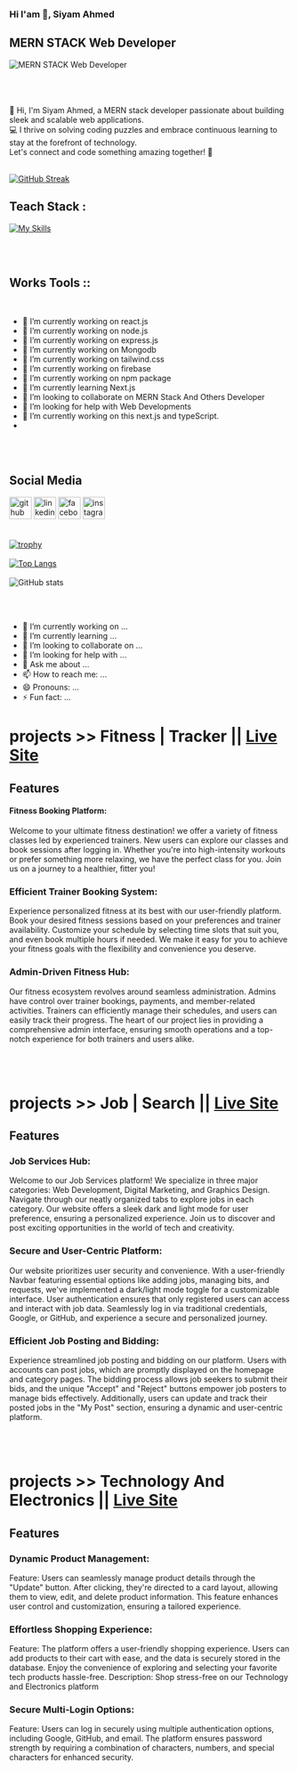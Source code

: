 ### Hi I'am 👋, Siyam Ahmed
## MERN STACK Web Developer
![MERN STACK Web Developer](https://i.ibb.co/xghys10/Purple-Gradient-Modern-Gaming-Channel-Youtube-Banner-2.png)
</br>
</br>

</br>
</br>
👋 Hi, I'm Siyam Ahmed, a MERN stack developer passionate about building sleek and scalable web applications. </br> 💻 I thrive on solving coding puzzles and embrace continuous learning to stay at the forefront of technology. </br> Let's connect and code something amazing together! 🚀
</br>

</br>

[![GitHub Streak](https://github-readme-streak-stats.herokuapp.com?user=siyam79&theme=tokyonight&hide_border=true&date_format=j%20M%5B%20Y%5D)](https://git.io/streak-stats)

## Teach Stack :</br>
[![My Skills](https://skillicons.dev/icons?i=js,html,css,firebase,nodejs,expressjs,react,mongodb,vite,vercel,figma,vscode,tailwind)](https://skillicons.dev)
</br>
</br>

</br>

## Works Tools ::  

</br>

- 🔭 I’m currently working on react.js 
- 🔭 I’m currently working on node.js 
- 🔭 I’m currently working on express.js 
- 🔭 I’m currently working on Mongodb 
- 🔭 I’m currently working on tailwind.css
- 🔭 I’m currently working on firebase
- 🔭 I’m currently working on npm package
- 🌱 I’m currently learning Next.js 
- 👯 I’m looking to collaborate on MERN Stack And Others Developer 
- 🤔 I’m looking for help with Web Developments  
- 🔭 I’m currently working on this next.js and typeScript.
- 
</br>
</br>

## Social Media 
[<img src='https://cdn.jsdelivr.net/npm/simple-icons@3.0.1/icons/github.svg' alt='github' height='40'>](https://github.com/siyam79)  [<img src='https://cdn.jsdelivr.net/npm/simple-icons@3.0.1/icons/linkedin.svg' alt='linkedin' height='40'>](https://www.linkedin.com/in/https://www.linkedin.com/in/siyam-ahmed-a5a6b3285//)  [<img src='https://cdn.jsdelivr.net/npm/simple-icons@3.0.1/icons/facebook.svg' alt='facebook' height='40'>](https://www.facebook.com/https://www.facebook.com/profile.php?id=100077374245629)  [<img src='https://cdn.jsdelivr.net/npm/simple-icons@3.0.1/icons/instagram.svg' alt='instagram' height='40'>](https://www.instagram.com/https://www.instagram.com/foysalahmedsiyam//)  
</br>
</br>
[![trophy](https://github-profile-trophy.vercel.app/?username=siyam79)](https://github.com/ryo-ma/github-profile-trophy)
</br>
</br>
[![Top Langs](https://github-readme-stats.vercel.app/api/top-langs/?username=siyam79)](https://github.com/anuraghazra/github-readme-stats)
</br>
</br>
![GitHub stats](https://github-readme-stats.vercel.app/api?username=siyam79&show_icons=true&count_private=true) 

</br>
</br>



- 🔭 I’m currently working on ...
- 🌱 I’m currently learning ...
- 👯 I’m looking to collaborate on ...
- 🤔 I’m looking for help with ...
- 💬 Ask me about ...
- 📫 How to reach me: ...
- 😄 Pronouns: ...
- ⚡ Fun fact: ...


# projects >>  Fitness | Tracker || [Live Site](https://fitness-tracker-97708.web.app)
## Features
####  Fitness Booking Platform:
Welcome to  your ultimate fitness destination!  we offer a variety of fitness classes led by experienced trainers. New users can explore our classes and book sessions after logging in. Whether you're into high-intensity workouts or prefer something more relaxing, we have the perfect class for you. Join us on a journey to a healthier, fitter you!

### Efficient Trainer Booking System:
Experience personalized fitness at its best with our user-friendly platform. Book your desired fitness sessions based on your preferences and trainer availability. Customize your schedule by selecting time slots that suit you, and even book multiple hours if needed. We make it easy for you to achieve your fitness goals with the flexibility and convenience you deserve.

### Admin-Driven Fitness Hub:
Our fitness ecosystem revolves around seamless administration. Admins have control over trainer bookings, payments, and member-related activities. Trainers can efficiently manage their schedules, and users can easily track their progress. The heart of our project lies in providing a comprehensive admin interface, ensuring smooth operations and a top-notch experience for both trainers and users alike.
</br>
</br>
</br>
</br>
# projects >>  Job | Search || [Live Site](https://job-assingments-11.web.app)
## Features
### Job Services Hub:
Welcome to our Job Services platform! We specialize in three major categories: Web Development, Digital Marketing, and Graphics Design. Navigate through our neatly organized tabs to explore jobs in each category. Our website offers a sleek dark and light mode for user preference, ensuring a personalized experience. Join us to discover and post exciting opportunities in the world of tech and creativity.

### Secure and User-Centric Platform:
Our website prioritizes user security and convenience. With a user-friendly Navbar featuring essential options like adding jobs, managing bits, and requests, we've implemented a dark/light mode toggle for a customizable interface. User authentication ensures that only registered users can access and interact with job data. Seamlessly log in via traditional credentials, Google, or GitHub, and experience a secure and personalized journey.

### Efficient Job Posting and Bidding:
Experience streamlined job posting and bidding on our platform. Users with accounts can post jobs, which are promptly displayed on the homepage and category pages. The bidding process allows job seekers to submit their bids, and the unique "Accept" and "Reject" buttons empower job posters to manage bids effectively. Additionally, users can update and track their posted jobs in the "My Post" section, ensuring a dynamic and user-centric platform.
</br>
</br>
</br>
</br>
# projects >>  Technology And Electronics || [Live Site](https://technology-client-site.web.app)
## Features

### Dynamic Product Management:
Feature: Users can seamlessly manage product details through the "Update" button. After clicking, they're directed to a card layout, allowing them to view, edit, and delete product information. This feature enhances user control and customization, ensuring a tailored experience.


### Effortless Shopping Experience:
Feature: The platform offers a user-friendly shopping experience. Users can add products to their cart with ease, and the data is securely stored in the database. Enjoy the convenience of exploring and selecting your favorite tech products hassle-free.
Description: Shop stress-free on our Technology and Electronics platform

### Secure Multi-Login Options:
Feature: Users can log in securely using multiple authentication options, including Google, GitHub, and email. The platform ensures password strength by requiring a combination of characters, numbers, and special characters for enhanced security.














